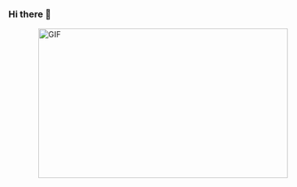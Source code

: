 ### Hi there 👋

<!--
**pkwenda/pkwenda** is a ✨ _special_ ✨ repository because its `README.md` (this file) appears on your GitHub profile.

Here are some ideas to get you started:

- 🔭 I’m currently working on ...
- 🌱 I’m currently learning ...
- 👯 I’m looking to collaborate on ...
- 🤔 I’m looking for help with ...
- 💬 Ask me about ...
- 📫 How to reach me: ...
- 😄 Pronouns: ...
- ⚡ Fun fact: ...
-->

<img align="right" height="270px" width="450px" alt="GIF" src="https://github.com/Rabbitzzc/Rabbitzzc/blob/master/svgs/giphy.gif" />
